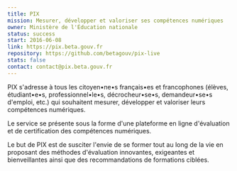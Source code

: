 ```yaml
---
title: PIX
mission: Mesurer, développer et valoriser ses compétences numériques
owner: Ministère de l'Éducation nationale
status: success
start: 2016-06-08
link: https://pix.beta.gouv.fr
repository: https://github.com/betagouv/pix-live
stats: false
contact: contact@pix.beta.gouv.fr
---
```


PIX s'adresse à tous les citoyen•ne•s français•es et francophones (élèves, étudiant•e•s, professionnel•le•s, décrocheur•se•s, demandeur•se•s d'emploi, etc.) qui souhaitent mesurer, développer et valoriser leurs compétences numériques.

Le service se présente sous la forme d'une plateforme en ligne d'évaluation et de certification des compétences numériques.

Le but de PIX est de susciter l'envie de se former tout au long de la vie en proposant des méthodes d'évaluation innovantes, exigeantes et bienveillantes ainsi que des recommandations de formations ciblées.
